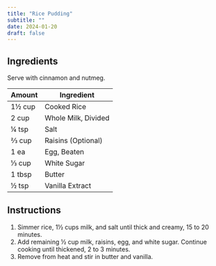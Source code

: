 ```yaml
---
title: "Rice Pudding"
subtitle: ""
date: 2024-01-20
draft: false
---
```


## Ingredients

Serve with cinnamon and nutmeg.

| Amount | Ingredient          |
| ------ | ------------------- |
| 1½ cup | Cooked Rice         |
| 2 cup  | Whole Milk, Divided |
| ¼ tsp  | Salt                |
| ⅔ cup  | Raisins (Optional)  |
| 1 ea   | Egg, Beaten         |
| ⅓ cup  | White Sugar         |
| 1 tbsp | Butter              |
| ½ tsp  | Vanilla Extract     |

## Instructions

1. Simmer rice, 1½ cups milk, and salt until thick and creamy, 15 to 20 minutes.
2. Add remaining ½ cup milk, raisins, egg, and white sugar. Continue cooking until thickened, 2 to 3 minutes.
3. Remove from heat and stir in butter and vanilla.
